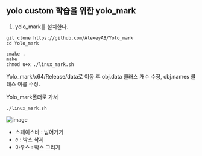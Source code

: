 ## yolo custom 학습을 위한 yolo_mark 
1. yolo_mark를 설치한다.
```
git clone https://github.com/AlexeyAB/Yolo_mark
cd Yolo_mark
```
```
cmake .
make
chmod u+x ./linux_mark.sh 
```
Yolo_mark/x64/Release/data로 이동 후 obj.data 클래스 개수 수정, obj.names 클래스 이름 수정.

Yolo_mark폴더로 가서 
```
./linux_mark.sh 
```
![image](https://user-images.githubusercontent.com/57993534/125822376-860237d1-5ffb-4a8f-9831-cc47b66b4a37.png)

- 스페이스바 : 넘어가기
- c : 박스 삭제
- 마우스 : 박스 그리기
